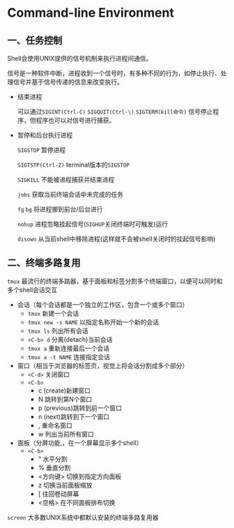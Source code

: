 # Command-line Environment



## 一、任务控制

Shell会使用UNIX提供的信号机制来执行进程间通信。

信号是一种软件中断，进程收到一个信号时，有多种不同的行为，如停止执行、处理信号并基于信号传递的信息来改变执行。

- 结束进程

  可以通过`SIGINT(Ctrl-C)` `SIGQUIT(Ctrl-\)` `SIGTERM(kill命令)` 信号停止程序，但程序也可以对信号进行捕获。

- 暂停和后台执行进程

  `SIGSTOP` 暂停进程

  `SIGTSTP(Ctrl-Z)` terminal版本的`SIGSTOP`

  `SIGKILL` 不能被进程捕获并结束进程

  `jobs` 获取当前终端会话中未完成的任务

  `fg` `bg` 将进程挪到前台/后台进行

  `nohup` 进程忽略挂起信号(`SIGHUP`关闭终端时可触发)运行

  `disown` 从当前shell中移除进程(这样就不会被shell关闭时的挂起信号影响)



## 二、终端多路复用

`tmux` 最流行的终端多路器，基于面板和标签分割多个终端窗口，以便可以同时和多个shell会话交互

- 会话（每个会话都是一个独立的工作区，包含一个或多个窗口）
  - `tmux` 新建一个会话
  - `tmux new -s NAME` 以指定名称开始一个新的会话
  - `tmux ls` 列出所有会话
  - `<C-b> d` 分离(detach)当前会话
  - `tmux a` 重新连接最后一个会话
  - `tmux a -t NAME` 连接指定会话
- 窗口（相当于浏览器的标签页，视觉上将会话分割成多个部分）
  - `<C-d>` 关闭窗口
  - `<C-b>` 
    - c (create)新建窗口
    - N 跳转到第N个窗口
    - p (previous)跳转到前一个窗口
    - n (next)跳转到下一个窗口
    - , 重命名窗口
    - w 列出当前所有窗口
- 面板（分屏功能,，在一个屏幕显示多个shell）
  - `<C-b>` 
    - " 水平分割
    - % 垂直分割
    - <方向键> 切换到指定方向面板
    - z 切换当前面板缩放
    - [ 往回卷动屏幕
    - <空格> 在不同面板排布切换

[tmux快速入门教程]: https://hamvocke.com/blog/a-quick-and-easy-guide-to-tmux/
[tmux进阶教程]: http://linuxcommand.org/lc3_adv_termmux.php

`screen` 大多数UNIX系统中都默认安装的终端多路复用器

